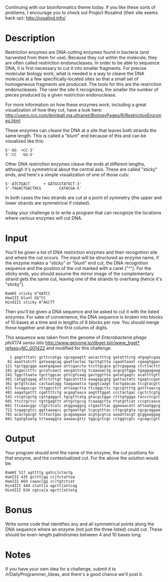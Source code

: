 Continuing with our bioinformatics theme today. If you like these sorts of problems, I encourage you to check out Project Rosalind (their site seems back up): http://rosalind.info/

# Description

Restriction enzymes are DNA-cutting enzymes found in bacteria (and harvested from them for use). Because they cut within the molecule, they are often called restriction endonucleases. In order to be able to sequence DNA, it is first necessary to cut it into smaller fragments. For precise molecular biology work, what is needed is a way to cleave the DNA molecule at a few specifically-located sites so that a small set of homogeneous fragments are produced. The tools for this are the restriction endonucleases. The rarer the site it recognizes, the smaller the number of pieces produced by a given restriction endonuclease.

For more information on how these enzymes work, including a great visualization of how they cut, have a look here: http://users.rcn.com/jkimball.ma.ultranet/BiologyPages/R/RestrictionEnzymes.html

These enzymes can cleave the DNA at a site that leaves both strands the same length. This is called a "blunt" end because of this and can be visualized like this:

	5'-GG  +CC-3'
	3'-CC   GG-5'

Other DNA restriction enzymes cleave the ends at different lengths, although it's symmetrical about the central axis. These are called "sticky" ends, and here's a simple visualization of one of those cuts:

	5'-ATCTGACT      + GATGCGTATGCT-3'
	3'-TAGACTGACTACG        CATACGA-5'
	
In both cases the two strands are cut at a point of symmetry (the upper and lower strands are symmetrical if rotated). 

Today your challenge is to write a program that can recognize the locations where various enzymes will cut DNA. 

# Input

You'll be given a list of DNA restriction enzymes and their recognition site and where the cut occurs. The input will be structured as enzyme name, if the enzyme makes a "sticky" or "blunt" end cut, the DNA recognition sequence and the position of the cut marked with a caret ("\^"). For the sticky ends, you should assume the mirror image of the complementary strand gets the same cut, leaving one of the strands to overhang (hence it's "sticky"). 

	BamHI sticky G^GATCC
	HaeIII blunt GG^CC
	HindIII sticky A^AGCTT

Then you'll be given a DNA sequence and be asked to cut it with the listed enzymes. For sake of convenience, the DNA sequence is broken into blocks of 10 bases at a time and in lengths of 6 blocks per row. You should merge these together and drop the first column of digits.

This sequence was taken from the genome of *Enterobacteria phage phiX174 sensu lato* http://www.genome.jp/dbget-bin/www_bget?refseq+NC_001422 and modified for this challenge. 

	  1 gagttttatc gcttccatga cgcagaagtt aacactttcg gatatttctg atgagtcgaa
	 61 aaattatctt gataaagcag gaattactac tgcttgttta cgaattaaat cgaagtggac
	121 tgctggcgga aaatgagaaa attcgaccta tccttgcgca gctcgagaag ctcttacttt
	181 gcgacctttc gccatcaact aacgattctg tcaaaaactg acgcgttgga tgaggagaag
	241 tggcttaata tgcttggcac gttcgtcaag gactggttta gatatgagtc acattttgtt
	301 catggtagag attctcttgt tgacatttta aaagagcgtg gattactatc tgagtccgat
	361 gctgttcaac cactaatagg taagaaatca tgagtcaagt tactgaacaa tccgtacgtt
	421 tccagaccgc tttggcctct attaagctta ttcaggcttc tgccgttttg gatttaaccg
	481 aagatgattt cgattttctg acgagtaaca aagtttggat ccctactgac cgctctcgtg
	541 ctcgtcgctg cgttgaggct tgcgtttatg gtacgctgga ctttgtggga taccctcgct
	601 ttcctgctcc tgttgagttt attgctgccg tcaaagctta ttatgttcat cccgtcaaca
	661 ttcaaacggc ctgtctcatc atggaaggcg ctgaatttac ggaaaacatt attaatggcg
	721 tcgagcgtcc ggttaaagcc gctgaattgt tcgcgtttac cttgcgtgta cgcgcaggaa
	781 acactgacgt tcttactgac gcagaagaaa acgtgcgtca aaaattacgt gcggaaggag
	841 tgatgtaatg tctaaaggta aaaaacgttc tggcgctcgc cctggtcgtc cgcagccgtt

# Output

Your program should emit the name of the enzyme, the cut positions for that enzyme, and the contextualized cut. For the above the solution would be:

	BamHI 517 agttt[g gatcc]ctactg
	HaeIII 435 gcttt[gg cc]tctattaa
	HaeIII 669 caaac[gg cc]tgtctcat
	HindIII 444 ctatt[a agctt]attcag
	HindIII 634 cgtca[a agctt]attatg
	
# Bonus

Write some code that identifies any and all symmetrical points along the DNA sequence where an enzyme (not just the three listed) could cut. These should be even-length palindromes between 4 and 10 bases long. 
	
# Notes

If you have your own idea for a challenge, submit it to /r/DailyProgrammer_Ideas, and there's a good chance we'll post it.